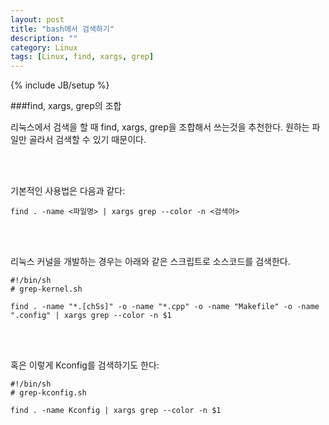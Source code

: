 ```yaml
---
layout: post
title: "bash에서 검색하기"
description: ""
category: Linux
tags: [Linux, find, xargs, grep]
---
```

{% include JB/setup %}

###find, xargs, grep의 조합

리눅스에서 검색을 할 때 find, xargs, grep을 조합해서 쓰는것을 추천한다. 원하는 파일만 골라서 검색할 수 있기 때문이다. 

<br/>
<br/>

기본적인 사용법은 다음과 같다:

`find . -name <파일명> | xargs grep --color -n <검색어>`

<br/>
<br/>

리눅스 커널을 개발하는 경우는 아래와 같은 스크립트로 소스코드를 검색한다.

    #!/bin/sh
    # grep-kernel.sh
    
    find . -name "*.[chSs]" -o -name "*.cpp" -o -name "Makefile" -o -name ".config" | xargs grep --color -n $1

<br>
<br>

혹은 이렇게 Kconfig를 검색하기도 한다:

    #!/bin/sh
    # grep-kconfig.sh
    
    find . -name Kconfig | xargs grep --color -n $1

